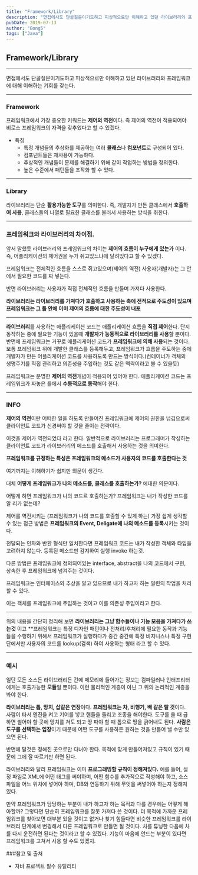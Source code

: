 ```yaml
---
title: "Framework/Library"
description: "면접에서도 단골질문이기도하고 피상적으로만 이해하고 있던 라이브러리와 프레임워크에 대해 이해하는 기회를 갖는다."
pubDate: 2019-07-13
author: "Bong5"
tags: ["Java"]
---
```

## Framework/Library

---

면접에서도 단골질문이기도하고 피상적으로만 이해하고 있던 라이브러리와 프레임워크에 대해 이해하는 기회를 갖는다.

---

### **Framework**
프레임워크에서 가장 중요한 키워드는 **제어의 역전**이다.
즉 제어의 역전이 적용되어야 비로소 프레임워크의 자격을 갖추었다고 할 수 있겠다.

- 특징
  - 특정 개념들의 추상화를 제공하는 여러 **클래스**나 **컴포넌트**로 구성되어 있다.
  - 컴포넌트들은 재사용이 가능하다.
  - 추상적인 개념들이 문제를 해결하기 위해 같이 작업하는 방법을 정의한다.
  - 높은 수준에서 패턴들을 조작화 할 수 있다.

---

### **Library**
라이브러리는 단순 **활용가능한 도구**를 의미한다.
즉, 개발자가 만든 클래스에서 **호출하여 사용**, 클래스들의 나열로 필요한 클래스를 불러서 사용하는 방식을 취한다.

---

### 프레임워크와 라이브러리의 차이점.
앞서 말했듯 라이브러리와 프레임워크의 차이는 **제어의 흐름이 누구에게 있는가** 이다.
즉, 어플리케이션의 제어권을 누가 쥐고있느냐에 달려있다고 할 수 있겠다.

프레임워크는 전체적인 흐름을 스스로 쥐고있으며(제어의 역전) 사용자(개발자)는 그 안에서 필요한 코드를 짜 넣는다.

반면 라이브러리는 사용자가 직접 전체적인 흐름을 만들며 가져다 사용한다.

**라이브러리는 라이브러리를 가져다가 호출하고 사용하는 측에 전적으로 주도성이 있으며 프레임워크는 그 틀 안에 이미 제어의 흐름에 대한 주도성이 내포**


---

**라이브러리**를 사용하는 애플리케이션 코드는 애플리케이션 흐름을 **직접 제어**한다.
단지 동작하는 중에 필요한 기능이 있을때 **개발자가 능동적으로 라이브러리를 사용**할 뿐이다.
반면에 프레임워크는 거꾸로 애플리케이션 코드가 **프레임워크에 의해 사용**되는 것이다.
보통 프레임워크 위에 개발한 클래스를 등록해두고, 프레임워크가 흐름을 주도하는 중에 개발자가 만든 어플리케이션 코드를 사용하도록 만드는 방식이다.(컨테이너가 객체의 생명주기를 직접 관리하고 의존성을 주입하는 것도 같은 맥락이라고 볼 수 있을듯)

프레임워크는 분명한 **제어의 역전**개념이 적용되어 있어야 한다.
애플리케이션 코드는 프레임워크가 짜놓은 틀에서 **수동적으로 동작**해야 한다.

---
### INFO
**제어의 역전**이란 어떠한 일을 하도록 만들어진 프레임워크에 제어의 권한을 넘김으로써 클라이언트 코드가 신경써야 할 것을 줄이는 전략이다.

이것을 제어가 역전되었다 라고 한다. 일반적으로 라이브러리는 프로그래머가 작성하는 클라이언트 코드가 라이브러리의 메소드를 호출해서 사용하는 것을 의미한다.

**프레임워크를 규정하는 특성은 프레임워크의 메소드가 사용자의 코드를 호출한다는 것**

여기까지는 이해하기가 쉽지만 의문이 생긴다.

대체 **어떻게 프레임워크가 나의 메소드를, 클래스를 호출하는가?** 에대한 의문이다.

어떻게 하면 프레임워크가 나의 코드르 호출하는가? 프레임워크는 내가 작성한 코드를 알 리가 없는데?

제어를 역전시키는 (프레임워크가 나의 코드를 호출할 수 있게 하는) 가장 쉽게 생각할 수 있는 접근 방법은 **프레임워크의 Event, Deligate에 나의 메소드를 등록**시키는 것이다.

전달되는 인자와 반환 형식만 일치한다면 프레임워크 코드는 내가 작성한 객체와 타입을 고려하지 않는다. 등록된 메소드만 감지하여 실행 invoke 하는것.

다른 방법은 프레임워크에 정의되어있는 interface, abstract을 나의 코드에서 구현, 상속한 후 프레임워크에 넘겨주는 것이다.

프레임워크는 인터페이스와 추상을 알고 있으므로 내가 하고자 하는 일련의 작업을 처리할 수 있다.

이는 객체를 프레임워크에 주입하는 것이고 이를 의존성 주입이라고 한다.

---

위의 내용을 간단히 정리해 보면 **라이브러리는 그냥 함수들이나 기능 모음을 가져다가 쓰는것** 이고 **프레임워크는 특정 디자인 패턴이나 전처리/후처리에 필요한 동작과 기능들을 수행하기 위해서 프레임워크가 실행하다가 중간 중간에 특정 비지니스나 특정 구현 단에서만 사용자의 코드를 lookup(검색) 하여 사용하는 형태 라고 할 수 있다.

---

### 예시
일단 모든 소스든 라이브러리든 간에 메모리에 들어가는 정보는 컴파일러나 인터프리터에게는 호출가능한 **모듈**일 뿐이다.
이런 물리적인 계층이 아닌 그 위의 논리적인 계층을 봐야 한다.

**라이브러리는 톱, 망치, 삽같은 연장**이다.
**프레임워크는 차, 비행기, 배 같은 탈 것**이다.
사람이 타서 엔진을 켜고 기어를 넣고 핸들을 돌리고 조종을 해야한다.
도구를 쓸 때 급하면 썰어야 할 곳에 망치를 쳐도 되고 땅 파야 할 때 톱으로 땅을 긁어내도 된다. **사람은 도구를 선택하는 입장**이기 때문에 어떤 도구를 사용하든 원하는 것을 만들어 낼 수만 있으면 된다.

반면에 탈것은 정해진 곳으로만 다녀야 한다.
목적에 맞게 만들어져있고 규칙이 있기 때문에 그에 잘 따르기만 하면 된다.

라이브러리와 달리 프레임워크는 이미 **프로그래밍할 규칙이 정해져있다.**
예를 들어, 설정 파일로 XML에 어떤 태그를 써야하며, 어떤 함수를 추가적으로 작성해야 하고, 소스파일을 어느 위치에 넣어야 하며, DB와 연동하기 위해 무엇을 써넣어야 하는지 정해져 있다.

만약 프레임워크가 담당하는 부분이 내가 하고자 하는 목적과 다를 경우에는 어떻게 해아할까?
그렇다면 단순히 프레임워크를 잘못 가져다 쓴 것이다.
더 목적에 가까운 프레임워크를 찾아보면 대부분 있을 것이고 없거나 찾기 힘들다면 비슷한 프레임워크를 라이브러리 단계에서 변경해서 다른 프레임워크로 만들면 될 것이다.
차를 튜닝한 다음에 차를 다시 운전하면 된다는 것이라고 할 수 있겠다.
기능이 마음에 안드는 부분이 있다면 프레임워크를 고쳐서 사용 할 수도 있겠지.

###참고 및 출처
  - 자바 프로젝트 필수 유틸리티
